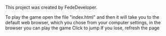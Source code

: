 This project was created by FedeDeveloper.

To play the game open the file "index.html" and then it will take you to the default web browser, which you chose from your computer settings, in the browser you can play the game
Click to jump
If you lose, refresh the page

